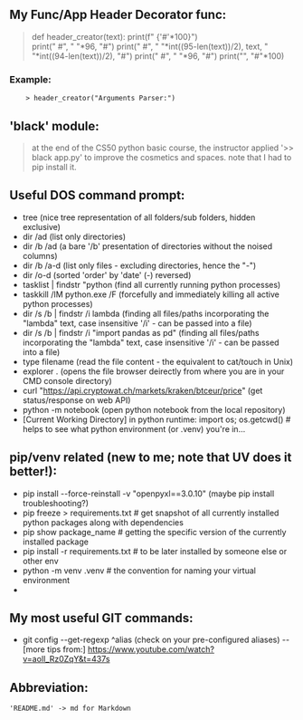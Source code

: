 


## My Func/App Header Decorator func:

> def header_creator(text):
> 	print(f" {'#'*100}")	
> 	print(" #", " "*96, "#")
> 	print(" #", " "*int((95-len(text))/2), text, " "*int((94-len(text))/2), "#")
> 	print(" #", " "*96, "#")
> 	print("", "#"*100)
>

### 	Example:
		> header_creator("Arguments Parser:")


## 'black' module:
> at the end of the CS50 python basic course, the instructor applied  '>> black app.py' to improve the cosmetics and spaces.
> note that I had to pip install it.


## Useful DOS command prompt:

 - tree     (nice tree representation of all folders/sub folders, hidden exclusive)
 - dir /ad  (list only directories)
 - dir /b /ad  (a bare '/b' presentation of directories without the noised columns)
 - dir /b /a-d (list only files - excluding directories, hence the "-")
 - dir /o-d  (sorted 'order' by 'date' (-) reversed)
 - tasklist | findstr "python (find all currently running python processes)
 - taskkill /IM python.exe /F (forcefully and immediately killing all active python processes)
 - dir /s /b | findstr /i lambda (finding all files/paths incorporating the "lambda" text, case insensitive '/i' - can be passed into a file)
 - dir /s /b | findstr /i "import pandas as pd" (finding all files/paths incorporating the "lambda" text, case insensitive '/i' - can be passed into a file)
 - type filename (read the file content - the equivalent to cat/touch in Unix)
 - explorer .  (opens the file browser deirectly from where you are in your CMD console directory)
 - curl "https://api.cryptowat.ch/markets/kraken/btceur/price"  (get status/response on web API)
 - python -m notebook (open python notebook from the local repository)
 - [Current Working Directory] in python runtime: import os; os.getcwd() # helps to see what python environment (or .venv) you're in...


## pip/venv related (new to me; note that UV does it better!):
 - pip install --force-reinstall -v "openpyxl==3.0.10" (maybe pip install troubleshooting?)
 - pip freeze > requirements.txt		# get snapshot of all currently installed python packages along with dependencies
 - pip show package_name				# getting the specific version of the currently installed package
 - pip install -r requirements.txt      # to be later installed by someone else or other env
 - python -m venv .venv					# the convention for naming your virtual environment
 - 


## My most useful GIT commands:

 - git config --get-regexp ^alias (check on your pre-configured aliases)
 -- [more tips from:] https://www.youtube.com/watch?v=aolI_Rz0ZqY&t=437s


## Abbreviation:
	'README.md' -> md for Markdown